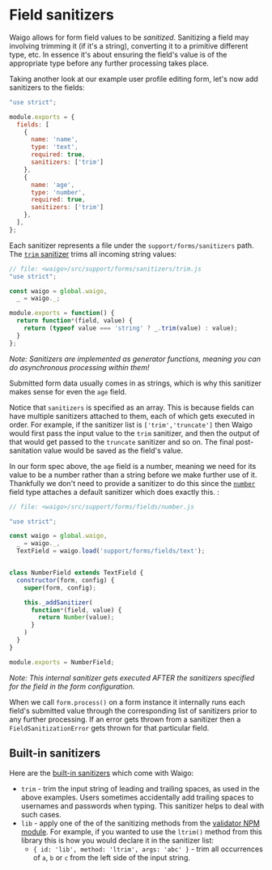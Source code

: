 # Field sanitizers

Waigo allows for form field values to be *sanitized*. Sanitizing a field may involving trimming it (if it's a string), converting it to a primitive different type, etc. In essence it's about ensuring the field's value is of the appropriate type before any further processing takes place.

Taking another look at our example user profile editing form, let's now add sanitizers to the fields:

```js
"use strict";

module.exports = {
  fields: [
    {
      name: 'name',
      type: 'text',
      required: true,
      sanitizers: ['trim']
    },
    {
      name: 'age',
      type: 'number',
      required: true,
      sanitizers: ['trim']
    },
  ],
};
```

Each sanitizer represents a file under the `support/forms/sanitizers` path. The [`trim` sanitizer](https://github.com/waigo/waigo/blob/master/src/support/forms/sanitizers/trim.js) trims all incoming string values:

```js
// file: <waigo>/src/support/forms/sanitizers/trim.js
"use strict";

const waigo = global.waigo,
  _ = waigo._;

module.exports = function() {
  return function*(field, value) {
    return (typeof value === 'string' ? _.trim(value) : value);
  }
};
```

*Note: Sanitizers are implemented as generator functions, meaning you can do asynchronous processing within them!*

Submitted form data usually comes in as strings, which is why this sanitizer makes sense for even the `age` field. 

Notice that `sanitizers` is specified as an array. This is because fields can have multiple sanitizers attached to them, each of which gets executed in order. For example, if the sanitizer list is `['trim','truncate']` then Waigo would first pass the input value to the `trim` sanitizer, and then the output of that would get passed to the `truncate` sanitizer and so on. The final post-sanitation value would be saved as the field's value.

In our form spec above, the `age` field is a number, meaning we need for its value to be a number rather than a string before we make further use of it. Thankfully we don't need to provide a sanitizer to do this since the [`number`](https://github.com/waigo/waigo/blob/master/src/support/forms/fields/number) field type attaches a default sanitizer which does exactly this. :

```js
// file: <waigo>/src/support/forms/fields/number.js

"use strict";

const waigo = global.waigo,
  _ = waigo._,
  TextField = waigo.load('support/forms/fields/text');


class NumberField extends TextField {
  constructor(form, config) {
    super(form, config);

    this._addSanitizer(
      function*(field, value) {
        return Number(value);
      }
    )
  }
}

module.exports = NumberField;
```

*Note: This internal sanitizer gets executed AFTER the sanitizers specified for the field in the form configuration.*

When we call `form.process()` on a form instance it internally runs each field's submitted value through the corresponding list of sanitizers prior to any further processing. If an error gets thrown from a sanitizer then a `FieldSanitizationError` gets thrown for that particular field.

## Built-in sanitizers

Here are the [built-in sanitizers](https://github.com/waigo/waigo/blob/master/src/support/forms/sanitizers) which come with Waigo:

* `trim` - trim the input string of leading and trailing spaces, as used in the above examples. Users sometimes accidentally add trailing spaces to usernames and passwords when typing. This sanitizer helps to deal with such cases.
* `lib` - apply one of the of the sanitizing methods from the [validator NPM module](https://github.com/chriso/validator.js). For example, if you wanted to use the `ltrim()` method from this library this is how you would declare it in the sanitizer list:
  * `{ id: 'lib', method: 'ltrim', args: 'abc' }` - trim all occurrences of `a`, `b` or `c` from the left side of the input string.
